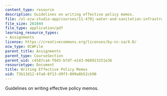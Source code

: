 ```yaml
---
content_type: resource
description: Guidelines on writing effective policy memos.
file: /ol-ocw-studio-app/courses/11-479j-water-and-sanitation-infrastructure-in-developing-countries-spring-2007/73b13d124fa80f13d9f3899a8b52cb90_writing.pdf
file_size: 261044
file_type: application/pdf
learning_resource_types:
- Assignments
license: https://creativecommons.org/licenses/by-nc-sa/4.0/
ocw_type: OCWFile
parent_title: Assignments
parent_type: CourseSection
parent_uid: c4587ca4-f0d3-b7df-e143-068923251e36
resourcetype: Document
title: Writing Effective Policy Memos
uid: 73b13d12-4fa8-0f13-d9f3-899a8b52cb90
---
```

Guidelines on writing effective policy memos.